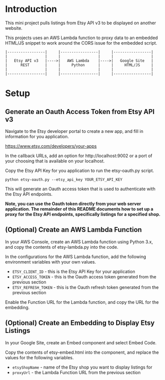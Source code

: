 # Introduction

This mini project pulls listings from Etsy API v3 to be displayed on another website.

This projects uses an AWS Lambda function to proxy data to an embedded HTML/JS snippet to work around the CORS issue for the embedded script.

```
|-----------------|     |-----------------|     |-----------------|
|                 |     |                 |     |                 |
|   Etsy API v3   |---->|   AWS Lambda    |---->|   Google Site   |
|      REST       |     |     Python      |     |     HTML/JS     |
|                 |     |                 |     |                 |
|-----------------|     |-----------------|     |-----------------|
```

# Setup

## Generate an Oauth Access Token from Etsy API v3

Navigate to the Etsy developer portal to create a new app, and fill in information for you application.

https://www.etsy.com/developers/your-apps

In the callback URLs, add an option for http://localhost:9002 or a port of your choosing that is available on your localhost.

Copy the Etsy API Key for you application to run the etsy-oauth.py script.

```
python etsy-oauth.py --etsy_api_key YOUR_ETSY_API_KEY
```

This will generate an Oauth access token that is used to authenticate with the Etsy API endpoints.

**Note, you can use the Oauth token directly from your web server application. The remainder of this README documents how to set up a proxy for the Etsy API endpoints, specifically listings for a specified shop.**

## (Optional) Create an AWS Lambda Function

In your AWS Console, create an AWS Lambda function using Python 3.x, and copy the contents of etsy-lambda.py into the code.

In the configurations for the AWS Lambda function, add the following environment variables with your own values.

* `ETSY_CLIENT_ID` - this is the Etsy API Key for your application
* `ETSY_ACCESS_TOKEN` - this is the Oauth access token generated from the previous section
* `ETSY_REFRESH_TOKEN` - this is the Oauth refresh token generated from the previous section

Enable the Function URL for the Lambda function, and copy the URL for the embedding.

## (Optional) Create an Embedding to Display Etsy Listings

In your Google Site, create an Embed component and select Embed Code.

Copy the contents of etsy-embed.html into the component, and replace the values for the following variables.

* `etsyShopName` - name of the Etsy shop you want to display listings for
* `proxyUrl` - the Lambda Function URL from the previous section
